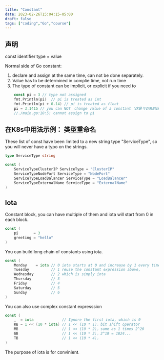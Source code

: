 ```yaml
---
title: "Constant"
date: 2023-02-26T15:04:15-05:00
draft: false
tags: ["coding","Go","course"]
---
```


## 声明

const identifier type = value

Normal side of Go constant:
1. declare and assign at the same time, can not be done separately. 
2. Value has to be determined in complie time, not run time
3. The type of constant can be implicit, or explicit if you need to

```go
	const pi = 3 // type not assigned
	fmt.Println(pi)  // pi is treated as int
    fmt.Println(pi + 0.14) // pi is treated as float
	pi = 3.1415 // you can NOT　change value of a constant（这是与VAR的区别）
    //./main.go:10:5: cannot assign to pi
```

## 在K8s中用法示例： 类型重命名

These list of const have been limited to a new string type "ServiceType", so you will never have a typo on the strings. 

```go
type ServiceType string

const (
	ServiceTypeClusterIP ServiceType = "ClusterIP"
	ServiceTypeNodePort ServiceType = "NodePort"
	ServiceTypeLoadBalancer ServiceType = "LoadBalancer"
	ServiceTypeExternalName ServiceType = "ExternalName"
)
```
## Iota

Constant block, you can have multiple of them and iota will start from 0 in each block.
```go
const (
	pi       = 3
	greeting = "hello"
)
```
You can build long chain of constants using iota.
```go
const (
	Monday    = iota // 0 iota starts at 0 and increase by 1 every time it is used
	Tuesday          // 1 reuse the constant expression above, 
	Wednesday        // 2 which is simply iota
	Thursday         // 3
	Friday           // 4
	Saturday         // 5
	Sunday           // 6
)
```
You can also use complex constant expresssion
```go
const (
	_  = iota             // Ignore the first iota, which is 0
	KB = 1 << (10 * iota) // 1 << (10 * 1)，bit shift operator
	MB                    // 1 << (10 * 2)，same as 1 times 2^20
	GB                    // 1 << (10 * 3)，2^10 = 1024...
	TB                    // 1 << (10 * 4)，
)
```
The purpose of iota is for convinient.